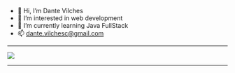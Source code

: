 - 👋 Hi, I’m Dante Vilches
- 👀 I’m interested in web development
- 🌱 I’m currently learning Java FullStack
- 📫 dante.vilchesc@gmail.com


<hr>
<div>
  <a href="https://www.instagram.com/dantepilsen/%22%3E"<img src="https://img.shields.io/badge/Instagram-fc6484?style=for-the-badge&logo=Instagram&logoColor=white%22%3E"></img></a>
  <a href="mailto:dante.vilchesc@gmail.com"><img src="https://img.shields.io/badge/Gmail-d43000?style=for-the-badge&logo=Gmail&logoColor=white%22%3E"</img></a>
</div>
<hr>
<img src="https://github-readme-stats.vercel.app/api?username=DanteVilches&show_icons=true&theme=radical%22%3E</img>
